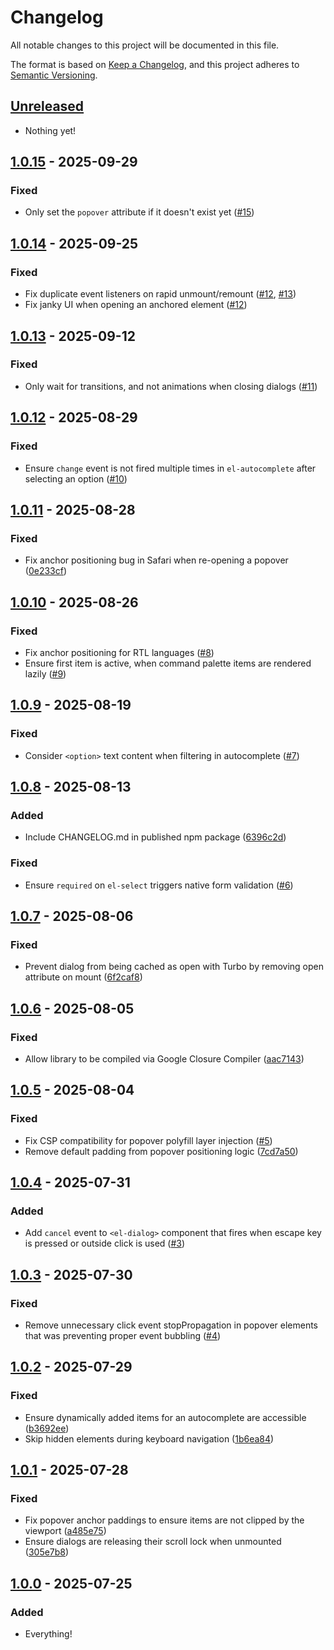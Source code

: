 # Changelog

All notable changes to this project will be documented in this file.

The format is based on [Keep a Changelog](https://keepachangelog.com/en/1.0.0/),
and this project adheres to [Semantic Versioning](https://semver.org/spec/v2.0.0.html).

## [Unreleased]

- Nothing yet!

## [1.0.15] - 2025-09-29

### Fixed

- Only set the `popover` attribute if it doesn't exist yet ([#15](https://github.com/tailwindlabs/elements/pull/15))

## [1.0.14] - 2025-09-25

### Fixed

- Fix duplicate event listeners on rapid unmount/remount ([#12](https://github.com/tailwindlabs/elements/pull/12), [#13](https://github.com/tailwindlabs/elements/pull/13))
- Fix janky UI when opening an anchored element ([#12](https://github.com/tailwindlabs/elements/pull/14))

## [1.0.13] - 2025-09-12

### Fixed

- Only wait for transitions, and not animations when closing dialogs ([#11](https://github.com/tailwindlabs/elements/pull/11))

## [1.0.12] - 2025-08-29

### Fixed

- Ensure `change` event is not fired multiple times in `el-autocomplete` after selecting an option ([#10](https://github.com/tailwindlabs/elements/pull/10))

## [1.0.11] - 2025-08-28

### Fixed

- Fix anchor positioning bug in Safari when re-opening a popover ([0e233cf](https://github.com/tailwindlabs/elements/commit/0e233cf0a174f08fd754d73a9bd9cb4715c90ac0))

## [1.0.10] - 2025-08-26

### Fixed

- Fix anchor positioning for RTL languages ([#8](https://github.com/tailwindlabs/elements/pull/8))
- Ensure first item is active, when command palette items are rendered lazily ([#9](https://github.com/tailwindlabs/elements/pull/9))

## [1.0.9] - 2025-08-19

### Fixed

- Consider `<option>` text content when filtering in autocomplete ([#7](https://github.com/tailwindlabs/elements/pull/7))

## [1.0.8] - 2025-08-13

### Added

- Include CHANGELOG.md in published npm package ([6396c2d](https://github.com/tailwindlabs/elements/commit/6396c2d))

### Fixed

- Ensure `required` on `el-select` triggers native form validation ([#6](https://github.com/tailwindlabs/elements/pull/6))

## [1.0.7] - 2025-08-06

### Fixed

- Prevent dialog from being cached as open with Turbo by removing open attribute on mount ([6f2caf8](https://github.com/tailwindlabs/elements/commit/6f2caf8))

## [1.0.6] - 2025-08-05

### Fixed

- Allow library to be compiled via Google Closure Compiler ([aac7143](https://github.com/tailwindlabs/elements/commit/aac714383f983b66ea37198c7a35d1d1b3270075))

## [1.0.5] - 2025-08-04

### Fixed

- Fix CSP compatibility for popover polyfill layer injection ([#5](https://github.com/tailwindlabs/elements/pull/5))
- Remove default padding from popover positioning logic ([7cd7a50](https://github.com/tailwindlabs/elements/commit/7cd7a50))

## [1.0.4] - 2025-07-31

### Added

- Add `cancel` event to `<el-dialog>` component that fires when escape key is pressed or outside click is used ([#3](https://github.com/tailwindlabs/elements/pull/3))

## [1.0.3] - 2025-07-30

### Fixed

- Remove unnecessary click event stopPropagation in popover elements that was preventing proper event bubbling ([#4](https://github.com/tailwindlabs/elements/pull/4))

## [1.0.2] - 2025-07-29

### Fixed

- Ensure dynamically added items for an autocomplete are accessible ([b3692ee](https://github.com/tailwindlabs/elements/commit/b3692ee378480ced23d900f6afbab403ab2a5e98))
- Skip hidden elements during keyboard navigation ([1b6ea84](https://github.com/tailwindlabs/elements/commit/1b6ea841434240a67bf4f4684858bc180a8446d1))

## [1.0.1] - 2025-07-28

### Fixed

- Fix popover anchor paddings to ensure items are not clipped by the viewport ([a485e75](https://github.com/tailwindlabs/elements/commit/a485e7589ec47c12d7b84c7195118812504fbc0d))
- Ensure dialogs are releasing their scroll lock when unmounted ([305e7b8](https://github.com/tailwindlabs/elements/commit/305e7b8ea93960449b6b604ec6a69b35c14a491d))

## [1.0.0] - 2025-07-25

### Added

- Everything!

[unreleased]: https://github.com/tailwindlabs/elements/compare/v1.0.15...HEAD
[1.0.15]: https://github.com/tailwindlabs/elements/compare/v1.0.14...v1.0.15
[1.0.14]: https://github.com/tailwindlabs/elements/compare/v1.0.13...v1.0.14
[1.0.13]: https://github.com/tailwindlabs/elements/compare/v1.0.12...v1.0.13
[1.0.12]: https://github.com/tailwindlabs/elements/compare/v1.0.11...v1.0.12
[1.0.11]: https://github.com/tailwindlabs/elements/compare/v1.0.10...v1.0.11
[1.0.10]: https://github.com/tailwindlabs/elements/compare/v1.0.9...v1.0.10
[1.0.9]: https://github.com/tailwindlabs/elements/compare/v1.0.8...v1.0.9
[1.0.8]: https://github.com/tailwindlabs/elements/compare/v1.0.7...v1.0.8
[1.0.7]: https://github.com/tailwindlabs/elements/compare/v1.0.6...v1.0.7
[1.0.6]: https://github.com/tailwindlabs/elements/compare/v1.0.5...v1.0.6
[1.0.5]: https://github.com/tailwindlabs/elements/compare/v1.0.4...v1.0.5
[1.0.4]: https://github.com/tailwindlabs/elements/compare/v1.0.3...v1.0.4
[1.0.3]: https://github.com/tailwindlabs/elements/compare/v1.0.2...v1.0.3
[1.0.2]: https://github.com/tailwindlabs/elements/compare/v1.0.1...v1.0.2
[1.0.1]: https://github.com/tailwindlabs/elements/compare/v1.0.0...v1.0.1
[1.0.0]: https://github.com/tailwindlabs/elements/releases/tag/v1.0.0
